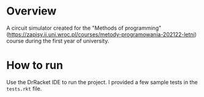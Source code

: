 # Overview
A circuit simulator created for the "Methods of programming" (https://zapisy.ii.uni.wroc.pl/courses/metody-programowania-202122-letni) course during the first year of university.

# How to run
Use the DrRacket IDE to run the project. I provided a few sample tests in the `tests.rkt` file.
